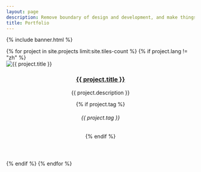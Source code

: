```yaml
---
layout: page
description: Remove boundary of design and development, and make things motivated
title: Portfolio
---
```


{% include banner.html %}

<div id="main">

<section id="one" class="tiles">
	{% for project in site.projects limit:site.tiles-count %}
        {% if project.lang != "zh" %}
            <article>
                <span class="image">
                    <img src="{{ site.baseurl }}{{ project.image }}" alt="{{ project.title }}" />
                </span>
                <header class="major">
                    <h3><a href="{{ site.baseurl }}{{ project.url }}" class="link">{{ project.title }}</a></h3>
                    <p>{{ project.description }}</p>
                    {% if project.tag %}<h6 class="icon fa-tag"> {{ project.tag }}</h6>{% endif %}
                </header>
            </article>
        {% endif %}
	{% endfor %}
</section>

</div>
